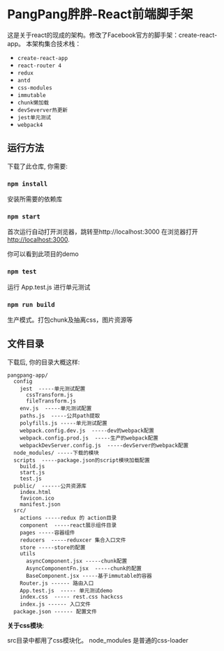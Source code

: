 # PangPang胖胖-React前端脚手架

这是关于react的现成的架构。修改了Facebook官方的脚手架：create-react-app。
本架构集合技术栈：
  * `create-react-app`
  * `react-router 4`
  * `redux`
  * `antd`
  * `css-modules`
  * `immutable`
  * `chunk懒加载`
  * `devSeverver热更新`
  * `jest单元测试`
  * `webpack4`

## 运行方法

下载了此仓库, 你需要:

### `npm install`

安装所需要的依赖库

### `npm start`
首次运行自动打开浏览器，跳转至http://localhost:3000
在浏览器打开 [http://localhost:3000](http://localhost:3000).

你可以看到此项目的demo

### `npm test`

运行 App.test.js 进行单元测试

### `npm run build`

生产模式。打包chunk及抽离css，图片资源等

## 文件目录

下载后, 你的目录大概这样:

```
pangpang-app/
  config
    jest  -----单元测试配置
      cssTransform.js
      fileTransform.js
    env.js  -----单元测试配置
    paths.js  -----公共path提取
    polyfills.js -----单元测试配置
    webpack.config.dev.js  -----dev的webpack配置
    webpack.config.prod.js  -----生产的webpack配置
    webpackDevServer.config.js  -----devServer的webpack配置
  node_modules/ -----下载的模块
  scripts  -----package.json的script模块加载配置
    build.js
    start.js
    test.js
  public/  ------公共资源库
    index.html
    favicon.ico
    manifest.json
  src/
    actions -----redux 的 action目录
    component  -----react展示组件目录
    pages -----容器组件
    reducers  -----reduxcer 集合入口文件
    store -----store的配置
    utils
      asyncComponent.jsx -----chunk配置
      AsyncComponentFn.jsx  -----chunk的配置
      BaseComponent.jsx -----基于immutable的容器
    Router.js ------ 路由入口
    App.test.js  ----- 单元测试demo
    index.css  ----- rest.css hackcss
    index.js ------ 入口文件
  package.json ------ 配置文件
```

**关于css模块**:

src目录中都用了css模块化。
node_modules 是普通的css-loader

```
